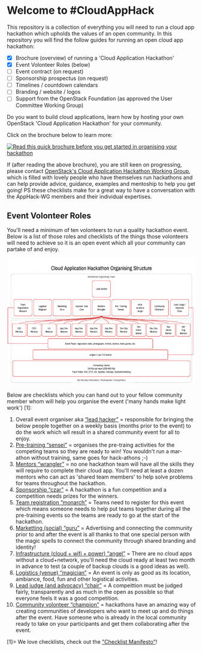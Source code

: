 # Welcome to #CloudAppHack

This repository is a collection of everything you will need to run a cloud app hackathon which upholds the values of an open community.  In this repository you will find the follow guides for running an open cloud app hackathon:

 - [x] Brochure (overview) of running a 'Cloud Application Hackathon'
 - [x] Event Volonteer Roles (below)
 - [ ] Event contract (on request)
 - [ ] Sponsorship prospectus (on request)
 - [ ] Timelines / countdown calendars
 - [ ] Branding / website / logos
 - [ ] Support from the OpenStack Foundation (as approved the User Committee Working Group)

Do you want to build cloud applications, learn how by hosting your own OpenStack 'Cloud Application Hackathon' for your community.

Click on the brochure below to learn more:

[![Read this quick brochure before you get started in organising your hackathon](https://pbs.twimg.com/media/CkFOue5WYAAB1pK.jpg)](https://docs.google.com/presentation/d/1dK7d3A2pQ9iv3VxoVvAF1x4m7d10cZUc-q4F2e95GgQ/pub?start=true&loop=true&delayms=3000)

If (after reading the above brochure), you are still keen on progressing, please contact [OpenStack's Cloud Application Hackathon Working Group](https://wiki.openstack.org/wiki/CloudAppHack-WG), which is filled with lovely people who have themselves run hackathons and can help provide advice, guidance, examples and mentoship to help you get going!  PS these checklists make for a great way to have a conversation with the AppHack-WG members and their individual expertises.

## Event Volonteer Roles
You'll need a minimum of ten volonteers to run a quality hackathon event.  Below is a list of those roles and checklists of the things those volonteers will need to achieve so it is an open event which all your community can partake of and enjoy.

![Event org chart of the community members you'll want to recruit to help run an excellent cloud application hackathon](/event-org-structure-cloudapphack.png)

Below are checklists which you can hand out to your fellow community member whom will help you organise the event ('many hands make light work') [1]:

 1. Overall event organiser aka [“lead hacker”](lead_hacker_checklist.md) = responsible for bringing the below people together on a weekly basis (months prior to the event) to do the work which wll result in a shared community event for all to enjoy.
 2. [Pre-training “sensei”](training_sensei_checklist.md) = organises the pre-traing activities for the competing teams so they are ready to win!  You wouldn't run a mar-athon without training, same goes for hack-athons ;-)
 3. [Mentors “wrangler”](mentors_wrangler_checklist.md) = no one hackathon team will have all the skills they will require to complete their cloud app.  You'll need at least a dozen mentors who can act as 'shared team members' to help solve problems for teams throughout the hackathon.
 4. [Sponsorship “czar”](sponsorship_czar_checklist.md) = A hackathon is a fun competition and a competition needs prizes for the winners.
 5. [Team registration “monarch”](team_registration_monarch_checklist.md) = Teams need to register for this event which means someone needs to help put teams together during all the pre-training events so the teams are ready to go at the start of the hackathon.
 6. [Marketting (social) “guru”](marketting_guru_checklist.md) = Advertising and connecting the community prior to and after the event is all thanks to that one special person with the magic spells to connect the community through shared branding and identity!
 7. [Infrastructure (cloud + wifi + power) “angel”](infrastructure_angel_checklist.md) = There are no cloud apps without a cloud+network, you'll need the cloud ready at least two month in advance to test (a couple of backup clouds is a good ideas as well).
 8. [Logistics (venue) “magician”](venue_magician_checklist.md) = An event is only as good as its location, ambiance, food, fun and other logistical activities.  
 9. [Lead judge (and advocacy) “chair”](judges_chair_checklist.md) = A compeittion must be judged fairly, transparently and as much in the open as possible so that everyone feels it was a good competition. 
 10. [Community volonteer “champion”](community_volonteer_champion_checklist.md) = hackathons have an amazing way of creating communities of developers who want to meet up and do things after the event.  Have someone who is already in the local community ready to take on your participants and get them collaborating after the event.

[1]= We love checklists, check out the ["Checklist Manifesto"](https://en.wikipedia.org/wiki/The_Checklist_Manifesto)!
